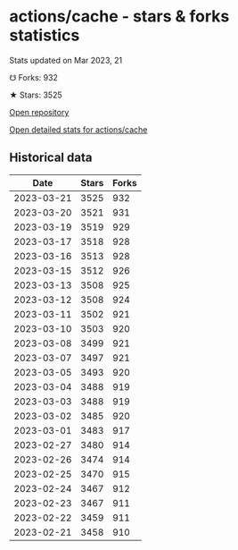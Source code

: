 # actions/cache - stars & forks statistics

Stats updated on Mar 2023, 21

☋ Forks: 932

★ Stars: 3525

[Open repository](https://github.com/actions/cache)

[Open detailed stats for actions/cache](https://reviewgithub.com/rep/actions/cache)

## Historical data
| Date | Stars | Forks |
|------|-------|-------|
| 2023-03-21 | 3525 | 932 | 
| 2023-03-20 | 3521 | 931 | 
| 2023-03-19 | 3519 | 929 | 
| 2023-03-17 | 3518 | 928 | 
| 2023-03-16 | 3513 | 928 | 
| 2023-03-15 | 3512 | 926 | 
| 2023-03-13 | 3508 | 925 | 
| 2023-03-12 | 3508 | 924 | 
| 2023-03-11 | 3502 | 921 | 
| 2023-03-10 | 3503 | 920 | 
| 2023-03-08 | 3499 | 921 | 
| 2023-03-07 | 3497 | 921 | 
| 2023-03-05 | 3493 | 920 | 
| 2023-03-04 | 3488 | 919 | 
| 2023-03-03 | 3488 | 919 | 
| 2023-03-02 | 3485 | 920 | 
| 2023-03-01 | 3483 | 917 | 
| 2023-02-27 | 3480 | 914 | 
| 2023-02-26 | 3474 | 914 | 
| 2023-02-25 | 3470 | 915 | 
| 2023-02-24 | 3467 | 912 | 
| 2023-02-23 | 3467 | 911 | 
| 2023-02-22 | 3459 | 911 | 
| 2023-02-21 | 3458 | 910 | 

